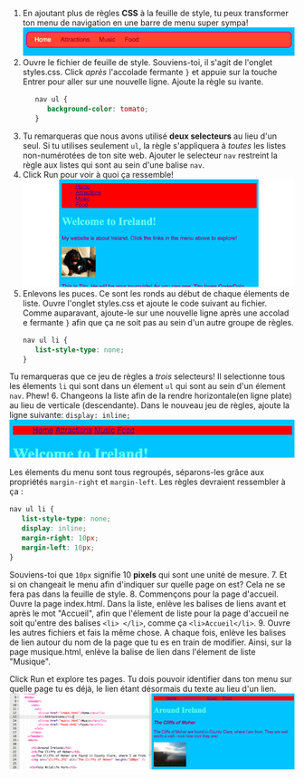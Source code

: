 1. En ajoutant plus de règles **CSS** à la feuille de style, tu peux transformer ton menu de navigation en une barre de menu super sympa! ![](assets/egCoolMenuBar.png)
2. Ouvre le fichier de feuille de style. Souviens-toi, il s'agit de l'onglet styles.css. Click _après_ l'accolade fermante `}` et appuie sur la touche Entrer pour aller sur une nouvelle ligne. Ajoute la règle su
ivante.    
   ```css
      nav ul {
         background-color: tomato;
      }
   ```
3. Tu remarqueras que nous avons utilisé **deux selecteurs** au lieu d'un seul. Si tu utilises seulement `ul`, la règle s'appliquera à _toutes_ les listes non-numérotées de ton site web. Ajouter le selecteur `nav` restreint la règle aux listes qui sont au sein d'une balise `nav`.
4. Click Run pour voir à quoi ça ressemble! ![](assets/egMenuBarFirstStyle_800_316.png)
5. Enlevons les puces. Ce sont les ronds au début de chaque élements de liste. Ouvre l'onglet styles.css et ajoute le code suivant au fichier. Comme auparavant, ajoute-le sur une nouvelle ligne après une accolad
e fermante `}` afin que ça ne soit pas au sein d'un autre groupe de règles.
   ```css
   nav ul li {
      list-style-type: none;
   }
   ```
Tu remarqueras que ce jeu de règles a _trois_ selecteurs! Il selectionne tous les élements `li` qui sont dans un élement `ul` qui sont au sein d'un élement `nav`. Phew!
6. Changeons la liste afin de la rendre horizontale(en ligne plate) au lieu de verticale (descendante). Dans le nouveau jeu de règles, ajoute la ligne suivante: `display: inline;` ![](assets/egMenuBarInline.png)
 
 Les élements du menu sont tous regroupés, séparons-les grâce aux propriétés `margin-right` et `margin-left`. Les règles devraient ressembler à ça :  
   ```css
   nav ul li {
      list-style-type: none;
      display: inline;
      margin-right: 10px;
      margin-left: 10px;
   }
   ```
   Souviens-toi que `10px` signifie 10 **pixels** qui sont une unité de mesure.
7. Et si on changeait le menu afin d'indiquer sur quelle page on est? Cela ne se fera pas dans la feuille de style.
8. Commençons pour la page d'accueil. Ouvre la page index.html. Dans la liste, enlève les balises de liens avant et après le mot "Accueil", afin que l'élement de liste pour la page d'accueil ne soit qu'entre des balises `<li> </li>`, comme ça `<li>Accueil</li>`.
9. Ouvre les autres fichiers et fais la même chose. A chaque fois, enlève les balises de lien autour du nom de la page que tu es en train de modifier. Ainsi, sur la page musique.html, enlève la balise de lien dans l'élement de liste "Musique".
 
 Click Run et explore tes pages. Tu dois pouvoir identifier dans ton menu sur quelle page tu es déjà, le lien étant désormais du texte au lieu d'un lien. ![](assets/egMenuBarOnPage.png)
